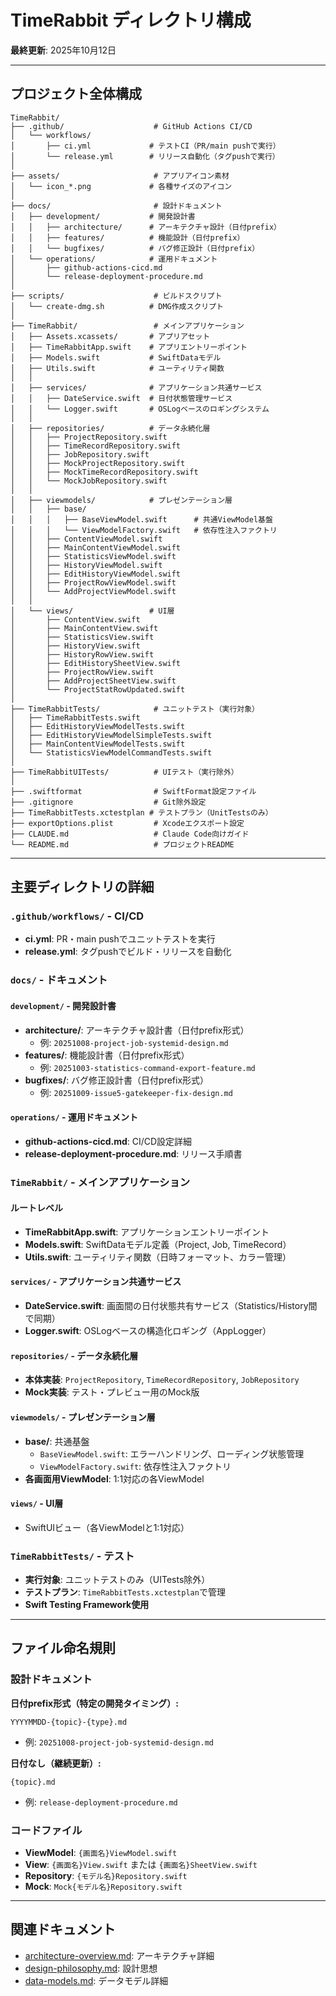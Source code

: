 # TimeRabbit ディレクトリ構成

**最終更新**: 2025年10月12日

---

## プロジェクト全体構成

```text
TimeRabbit/
├── .github/                    # GitHub Actions CI/CD
│   └── workflows/
│       ├── ci.yml             # テストCI（PR/main pushで実行）
│       └── release.yml        # リリース自動化（タグpushで実行）
│
├── assets/                     # アプリアイコン素材
│   └── icon_*.png             # 各種サイズのアイコン
│
├── docs/                       # 設計ドキュメント
│   ├── development/           # 開発設計書
│   │   ├── architecture/      # アーキテクチャ設計（日付prefix）
│   │   ├── features/          # 機能設計（日付prefix）
│   │   └── bugfixes/          # バグ修正設計（日付prefix）
│   └── operations/            # 運用ドキュメント
│       ├── github-actions-cicd.md
│       └── release-deployment-procedure.md
│
├── scripts/                    # ビルドスクリプト
│   └── create-dmg.sh          # DMG作成スクリプト
│
├── TimeRabbit/                 # メインアプリケーション
│   ├── Assets.xcassets/       # アプリアセット
│   ├── TimeRabbitApp.swift    # アプリエントリーポイント
│   ├── Models.swift           # SwiftDataモデル
│   ├── Utils.swift            # ユーティリティ関数
│   │
│   ├── services/              # アプリケーション共通サービス
│   │   ├── DateService.swift  # 日付状態管理サービス
│   │   └── Logger.swift       # OSLogベースのロギングシステム
│   │
│   ├── repositories/          # データ永続化層
│   │   ├── ProjectRepository.swift
│   │   ├── TimeRecordRepository.swift
│   │   ├── JobRepository.swift
│   │   ├── MockProjectRepository.swift
│   │   ├── MockTimeRecordRepository.swift
│   │   └── MockJobRepository.swift
│   │
│   ├── viewmodels/            # プレゼンテーション層
│   │   ├── base/
│   │   │   ├── BaseViewModel.swift      # 共通ViewModel基盤
│   │   │   └── ViewModelFactory.swift   # 依存性注入ファクトリ
│   │   ├── ContentViewModel.swift
│   │   ├── MainContentViewModel.swift
│   │   ├── StatisticsViewModel.swift
│   │   ├── HistoryViewModel.swift
│   │   ├── EditHistoryViewModel.swift
│   │   ├── ProjectRowViewModel.swift
│   │   └── AddProjectViewModel.swift
│   │
│   └── views/                 # UI層
│       ├── ContentView.swift
│       ├── MainContentView.swift
│       ├── StatisticsView.swift
│       ├── HistoryView.swift
│       ├── HistoryRowView.swift
│       ├── EditHistorySheetView.swift
│       ├── ProjectRowView.swift
│       ├── AddProjectSheetView.swift
│       └── ProjectStatRowUpdated.swift
│
├── TimeRabbitTests/            # ユニットテスト（実行対象）
│   ├── TimeRabbitTests.swift
│   ├── EditHistoryViewModelTests.swift
│   ├── EditHistoryViewModelSimpleTests.swift
│   ├── MainContentViewModelTests.swift
│   └── StatisticsViewModelCommandTests.swift
│
├── TimeRabbitUITests/          # UIテスト（実行除外）
│
├── .swiftformat                # SwiftFormat設定ファイル
├── .gitignore                  # Git除外設定
├── TimeRabbitTests.xctestplan # テストプラン（UnitTestsのみ）
├── exportOptions.plist         # Xcodeエクスポート設定
├── CLAUDE.md                   # Claude Code向けガイド
└── README.md                   # プロジェクトREADME
```

---

## 主要ディレクトリの詳細

### `.github/workflows/` - CI/CD

- **ci.yml**: PR・main pushでユニットテストを実行
- **release.yml**: タグpushでビルド・リリースを自動化

### `docs/` - ドキュメント

#### `development/` - 開発設計書
- **architecture/**: アーキテクチャ設計書（日付prefix形式）
  - 例: `20251008-project-job-systemid-design.md`
- **features/**: 機能設計書（日付prefix形式）
  - 例: `20251003-statistics-command-export-feature.md`
- **bugfixes/**: バグ修正設計書（日付prefix形式）
  - 例: `20251009-issue5-gatekeeper-fix-design.md`

#### `operations/` - 運用ドキュメント
- **github-actions-cicd.md**: CI/CD設定詳細
- **release-deployment-procedure.md**: リリース手順書

### `TimeRabbit/` - メインアプリケーション

#### ルートレベル
- **TimeRabbitApp.swift**: アプリケーションエントリーポイント
- **Models.swift**: SwiftDataモデル定義（Project, Job, TimeRecord）
- **Utils.swift**: ユーティリティ関数（日時フォーマット、カラー管理）

#### `services/` - アプリケーション共通サービス
- **DateService.swift**: 画面間の日付状態共有サービス（Statistics/History間で同期）
- **Logger.swift**: OSLogベースの構造化ロギング（AppLogger）

#### `repositories/` - データ永続化層
- **本体実装**: `ProjectRepository`, `TimeRecordRepository`, `JobRepository`
- **Mock実装**: テスト・プレビュー用のMock版

#### `viewmodels/` - プレゼンテーション層
- **base/**: 共通基盤
  - `BaseViewModel.swift`: エラーハンドリング、ローディング状態管理
  - `ViewModelFactory.swift`: 依存性注入ファクトリ
- **各画面用ViewModel**: 1:1対応の各ViewModel

#### `views/` - UI層
- SwiftUIビュー（各ViewModelと1:1対応）

### `TimeRabbitTests/` - テスト

- **実行対象**: ユニットテストのみ（UITests除外）
- **テストプラン**: `TimeRabbitTests.xctestplan`で管理
- **Swift Testing Framework使用**

---

## ファイル命名規則

### 設計ドキュメント

**日付prefix形式（特定の開発タイミング）:**
```
YYYYMMDD-{topic}-{type}.md
```
- 例: `20251008-project-job-systemid-design.md`

**日付なし（継続更新）:**
```
{topic}.md
```
- 例: `release-deployment-procedure.md`

### コードファイル

- **ViewModel**: `{画面名}ViewModel.swift`
- **View**: `{画面名}View.swift` または `{画面名}SheetView.swift`
- **Repository**: `{モデル名}Repository.swift`
- **Mock**: `Mock{モデル名}Repository.swift`

---

## 関連ドキュメント

- [architecture-overview.md](architecture-overview.md): アーキテクチャ詳細
- [design-philosophy.md](design-philosophy.md): 設計思想
- [data-models.md](data-models.md): データモデル詳細
